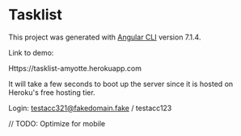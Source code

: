 # Tasklist

This project was generated with [Angular CLI](https://github.com/angular/angular-cli) version 7.1.4.

Link to demo:

Https://tasklist-amyotte.herokuapp.com

It will take a few seconds to boot up the server since it is hosted on Heroku's free hosting tier.

Login:
testacc321@fakedomain.fake / testacc123

// TODO: Optimize for mobile
